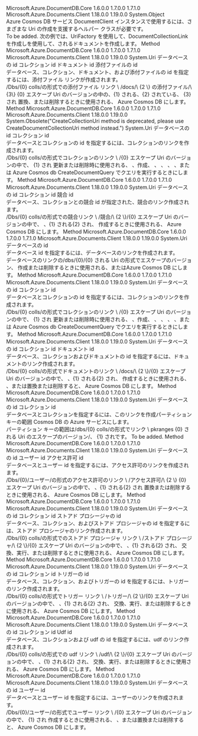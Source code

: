 <Type Name="UriFactory" FullName="Microsoft.Azure.Documents.Client.UriFactory">
  <TypeSignature Language="C#" Value="public static class UriFactory" />
  <TypeSignature Language="ILAsm" Value=".class public auto ansi abstract sealed beforefieldinit UriFactory extends System.Object" />
  <TypeSignature Language="DocId" Value="T:Microsoft.Azure.Documents.Client.UriFactory" />
  <TypeSignature Language="VB.NET" Value="Public Class UriFactory" />
  <TypeSignature Language="F#" Value="type UriFactory = class" />
  <AssemblyInfo>
    <AssemblyName>Microsoft.Azure.DocumentDB.Core</AssemblyName>
    <AssemblyVersion>1.6.0.0</AssemblyVersion>
    <AssemblyVersion>1.7.0.0</AssemblyVersion>
    <AssemblyVersion>1.7.1.0</AssemblyVersion>
  </AssemblyInfo>
  <AssemblyInfo>
    <AssemblyName>Microsoft.Azure.Documents.Client</AssemblyName>
    <AssemblyVersion>1.18.0.0</AssemblyVersion>
    <AssemblyVersion>1.19.0.0</AssemblyVersion>
  </AssemblyInfo>
  <Base>
    <BaseTypeName>System.Object</BaseTypeName>
  </Base>
  <Interfaces />
  <Docs>
    <summary>
            Azure Cosmos DB サービス DocumentClient インスタンスで使用するには、さまざまな Uri の作成を支援するヘルパー クラスが必要です。
            </summary>
    <remarks>To be added.</remarks>
    <example>
            次の例では、UriFactory を使用して、DocumentCollectionLink を作成しを使用して、されるドキュメントを作成します。
            <code language="c#"><![CDATA[ 
            Uri collUri = UriFactory.CreateDocumentCollectionUri("MyDb", "MyCollection");
            var doc = await client.CreateDocumentAsync(collUri, new {id = "MyDoc"});
            ]]></code></example>
  </Docs>
  <Members>
    <Member MemberName="CreateAttachmentUri">
      <MemberSignature Language="C#" Value="public static Uri CreateAttachmentUri (string databaseId, string collectionId, string documentId, string attachmentId);" />
      <MemberSignature Language="ILAsm" Value=".method public static hidebysig class System.Uri CreateAttachmentUri(string databaseId, string collectionId, string documentId, string attachmentId) cil managed" />
      <MemberSignature Language="DocId" Value="M:Microsoft.Azure.Documents.Client.UriFactory.CreateAttachmentUri(System.String,System.String,System.String,System.String)" />
      <MemberSignature Language="VB.NET" Value="Public Shared Function CreateAttachmentUri (databaseId As String, collectionId As String, documentId As String, attachmentId As String) As Uri" />
      <MemberSignature Language="F#" Value="static member CreateAttachmentUri : string * string * string * string -&gt; Uri" Usage="Microsoft.Azure.Documents.Client.UriFactory.CreateAttachmentUri (databaseId, collectionId, documentId, attachmentId)" />
      <MemberType>Method</MemberType>
      <AssemblyInfo>
        <AssemblyName>Microsoft.Azure.DocumentDB.Core</AssemblyName>
        <AssemblyVersion>1.6.0.0</AssemblyVersion>
        <AssemblyVersion>1.7.0.0</AssemblyVersion>
        <AssemblyVersion>1.7.1.0</AssemblyVersion>
      </AssemblyInfo>
      <AssemblyInfo>
        <AssemblyName>Microsoft.Azure.Documents.Client</AssemblyName>
        <AssemblyVersion>1.18.0.0</AssemblyVersion>
        <AssemblyVersion>1.19.0.0</AssemblyVersion>
      </AssemblyInfo>
      <ReturnValue>
        <ReturnType>System.Uri</ReturnType>
      </ReturnValue>
      <Parameters>
        <Parameter Name="databaseId" Type="System.String" />
        <Parameter Name="collectionId" Type="System.String" />
        <Parameter Name="documentId" Type="System.String" />
        <Parameter Name="attachmentId" Type="System.String" />
      </Parameters>
      <Docs>
        <param name="databaseId">データベースの id</param>
        <param name="collectionId">コレクション id</param>
        <param name="documentId">ドキュメント id</param>
        <param name="attachmentId">添付ファイルの id</param>
        <summary>
            データベース、コレクション、ドキュメント、および添付ファイルの id を指定するには、添付ファイル リンクが作成されます。
            </summary>
        <returns>
            /Dbs/{0} colls/の形式での添付ファイル リンク \ <paramref name="databaseId" />/docs/\ {2 \} の添付ファイル/\ {3\} {0} エスケープ Uri のバージョンの中の<paramref name="databaseId" />、{1} される<paramref name="collectionId" />、{2} されている、 <paramref name="documentId" /> {3} され<paramref name="attachmentId" /></returns>
        <remarks>置換、または削除するときに使用される、 <see cref="T:Microsoft.Azure.Documents.Attachment" /> Azure Cosmos DB にします。</remarks>
        <altmember cref="M:System.Uri.EscapeUriString(System.String)" />
      </Docs>
    </Member>
    <Member MemberName="CreateCollectionUri">
      <MemberSignature Language="C#" Value="public static Uri CreateCollectionUri (string databaseId, string collectionId);" />
      <MemberSignature Language="ILAsm" Value=".method public static hidebysig class System.Uri CreateCollectionUri(string databaseId, string collectionId) cil managed" />
      <MemberSignature Language="DocId" Value="M:Microsoft.Azure.Documents.Client.UriFactory.CreateCollectionUri(System.String,System.String)" />
      <MemberSignature Language="VB.NET" Value="Public Shared Function CreateCollectionUri (databaseId As String, collectionId As String) As Uri" />
      <MemberSignature Language="F#" Value="static member CreateCollectionUri : string * string -&gt; Uri" Usage="Microsoft.Azure.Documents.Client.UriFactory.CreateCollectionUri (databaseId, collectionId)" />
      <MemberType>Method</MemberType>
      <AssemblyInfo>
        <AssemblyName>Microsoft.Azure.DocumentDB.Core</AssemblyName>
        <AssemblyVersion>1.6.0.0</AssemblyVersion>
        <AssemblyVersion>1.7.0.0</AssemblyVersion>
        <AssemblyVersion>1.7.1.0</AssemblyVersion>
      </AssemblyInfo>
      <AssemblyInfo>
        <AssemblyName>Microsoft.Azure.Documents.Client</AssemblyName>
        <AssemblyVersion>1.18.0.0</AssemblyVersion>
        <AssemblyVersion>1.19.0.0</AssemblyVersion>
      </AssemblyInfo>
      <Attributes>
        <Attribute>
          <AttributeName>System.Obsolete("CreateCollectionUri method is deprecated, please use CreateDocumentCollectionUri method instead.")</AttributeName>
        </Attribute>
      </Attributes>
      <ReturnValue>
        <ReturnType>System.Uri</ReturnType>
      </ReturnValue>
      <Parameters>
        <Parameter Name="databaseId" Type="System.String" />
        <Parameter Name="collectionId" Type="System.String" />
      </Parameters>
      <Docs>
        <param name="databaseId">データベースの id</param>
        <param name="collectionId">コレクション id</param>
        <summary>
            データベースとコレクションの id を指定するには、コレクションのリンクを作成されます。
            </summary>
        <returns>
            /Dbs/{0} colls/の形式でコレクションのリンク \ <paramref name="databaseId" />/{0} エスケープ Uri のバージョンの中で、 <paramref name="databaseId" /> {1} され<paramref name="collectionId" /></returns>
        <remarks>更新または削除時に使用される、 <see cref="T:Microsoft.Azure.Documents.DocumentCollection" />、作成、 <see cref="T:Microsoft.Azure.Documents.Document" />、 <see cref="T:Microsoft.Azure.Documents.StoredProcedure" />、 <see cref="T:Microsoft.Azure.Documents.Trigger" />、 <see cref="T:Microsoft.Azure.Documents.UserDefinedFunction" />、または Azure Cosmos db CreateDocumentQuery でクエリを実行するときにします。</remarks>
        <altmember cref="M:System.Uri.EscapeUriString(System.String)" />
      </Docs>
    </Member>
    <Member MemberName="CreateConflictUri">
      <MemberSignature Language="C#" Value="public static Uri CreateConflictUri (string databaseId, string collectionId, string conflictId);" />
      <MemberSignature Language="ILAsm" Value=".method public static hidebysig class System.Uri CreateConflictUri(string databaseId, string collectionId, string conflictId) cil managed" />
      <MemberSignature Language="DocId" Value="M:Microsoft.Azure.Documents.Client.UriFactory.CreateConflictUri(System.String,System.String,System.String)" />
      <MemberSignature Language="VB.NET" Value="Public Shared Function CreateConflictUri (databaseId As String, collectionId As String, conflictId As String) As Uri" />
      <MemberSignature Language="F#" Value="static member CreateConflictUri : string * string * string -&gt; Uri" Usage="Microsoft.Azure.Documents.Client.UriFactory.CreateConflictUri (databaseId, collectionId, conflictId)" />
      <MemberType>Method</MemberType>
      <AssemblyInfo>
        <AssemblyName>Microsoft.Azure.DocumentDB.Core</AssemblyName>
        <AssemblyVersion>1.6.0.0</AssemblyVersion>
        <AssemblyVersion>1.7.0.0</AssemblyVersion>
        <AssemblyVersion>1.7.1.0</AssemblyVersion>
      </AssemblyInfo>
      <AssemblyInfo>
        <AssemblyName>Microsoft.Azure.Documents.Client</AssemblyName>
        <AssemblyVersion>1.18.0.0</AssemblyVersion>
        <AssemblyVersion>1.19.0.0</AssemblyVersion>
      </AssemblyInfo>
      <ReturnValue>
        <ReturnType>System.Uri</ReturnType>
      </ReturnValue>
      <Parameters>
        <Parameter Name="databaseId" Type="System.String" />
        <Parameter Name="collectionId" Type="System.String" />
        <Parameter Name="conflictId" Type="System.String" />
      </Parameters>
      <Docs>
        <param name="databaseId">データベースの id</param>
        <param name="collectionId">コレクション id</param>
        <param name="conflictId">競合 id</param>
        <summary>
            データベース、コレクションとの競合 id が指定された、競合のリンク作成されます。
            </summary>
        <returns>
            /Dbs/{0} colls/の形式での競合リンク \ <paramref name="databaseId" />/競合/\ {2 \}/{0} エスケープ Uri のバージョンの中で、 <paramref name="databaseId" />、{1} される<paramref name="collectionId" />{2} され、<paramref name="conflictId" /></returns>
        <remarks>作成するときに使用される、 <see cref="T:Microsoft.Azure.Documents.Conflict" /> Azure Cosmos DB にします。</remarks>
        <altmember cref="M:System.Uri.EscapeUriString(System.String)" />
      </Docs>
    </Member>
    <Member MemberName="CreateDatabaseUri">
      <MemberSignature Language="C#" Value="public static Uri CreateDatabaseUri (string databaseId);" />
      <MemberSignature Language="ILAsm" Value=".method public static hidebysig class System.Uri CreateDatabaseUri(string databaseId) cil managed" />
      <MemberSignature Language="DocId" Value="M:Microsoft.Azure.Documents.Client.UriFactory.CreateDatabaseUri(System.String)" />
      <MemberSignature Language="VB.NET" Value="Public Shared Function CreateDatabaseUri (databaseId As String) As Uri" />
      <MemberSignature Language="F#" Value="static member CreateDatabaseUri : string -&gt; Uri" Usage="Microsoft.Azure.Documents.Client.UriFactory.CreateDatabaseUri databaseId" />
      <MemberType>Method</MemberType>
      <AssemblyInfo>
        <AssemblyName>Microsoft.Azure.DocumentDB.Core</AssemblyName>
        <AssemblyVersion>1.6.0.0</AssemblyVersion>
        <AssemblyVersion>1.7.0.0</AssemblyVersion>
        <AssemblyVersion>1.7.1.0</AssemblyVersion>
      </AssemblyInfo>
      <AssemblyInfo>
        <AssemblyName>Microsoft.Azure.Documents.Client</AssemblyName>
        <AssemblyVersion>1.18.0.0</AssemblyVersion>
        <AssemblyVersion>1.19.0.0</AssemblyVersion>
      </AssemblyInfo>
      <ReturnValue>
        <ReturnType>System.Uri</ReturnType>
      </ReturnValue>
      <Parameters>
        <Parameter Name="databaseId" Type="System.String" />
      </Parameters>
      <Docs>
        <param name="databaseId">データベースの id</param>
        <summary>
            データベース id を指定するには、データベースのリンクを作成されます。
            </summary>
        <returns>
            データベースのリンクの/dbs/{0}/{0} される Uri の形式でエスケープのバージョン、<paramref name="databaseId" /></returns>
        <remarks>作成または削除するときに使用される、<see cref="T:Microsoft.Azure.Documents.DocumentCollection" />または<see cref="T:Microsoft.Azure.Documents.User" />Azure Cosmos DB にします。</remarks>
        <altmember cref="M:System.Uri.EscapeUriString(System.String)" />
      </Docs>
    </Member>
    <Member MemberName="CreateDocumentCollectionUri">
      <MemberSignature Language="C#" Value="public static Uri CreateDocumentCollectionUri (string databaseId, string collectionId);" />
      <MemberSignature Language="ILAsm" Value=".method public static hidebysig class System.Uri CreateDocumentCollectionUri(string databaseId, string collectionId) cil managed" />
      <MemberSignature Language="DocId" Value="M:Microsoft.Azure.Documents.Client.UriFactory.CreateDocumentCollectionUri(System.String,System.String)" />
      <MemberSignature Language="VB.NET" Value="Public Shared Function CreateDocumentCollectionUri (databaseId As String, collectionId As String) As Uri" />
      <MemberSignature Language="F#" Value="static member CreateDocumentCollectionUri : string * string -&gt; Uri" Usage="Microsoft.Azure.Documents.Client.UriFactory.CreateDocumentCollectionUri (databaseId, collectionId)" />
      <MemberType>Method</MemberType>
      <AssemblyInfo>
        <AssemblyName>Microsoft.Azure.DocumentDB.Core</AssemblyName>
        <AssemblyVersion>1.6.0.0</AssemblyVersion>
        <AssemblyVersion>1.7.0.0</AssemblyVersion>
        <AssemblyVersion>1.7.1.0</AssemblyVersion>
      </AssemblyInfo>
      <AssemblyInfo>
        <AssemblyName>Microsoft.Azure.Documents.Client</AssemblyName>
        <AssemblyVersion>1.18.0.0</AssemblyVersion>
        <AssemblyVersion>1.19.0.0</AssemblyVersion>
      </AssemblyInfo>
      <ReturnValue>
        <ReturnType>System.Uri</ReturnType>
      </ReturnValue>
      <Parameters>
        <Parameter Name="databaseId" Type="System.String" />
        <Parameter Name="collectionId" Type="System.String" />
      </Parameters>
      <Docs>
        <param name="databaseId">データベースの id</param>
        <param name="collectionId">コレクション id</param>
        <summary>
            データベースとコレクションの id を指定するには、コレクションのリンクを作成されます。
            </summary>
        <returns>
            /Dbs/{0} colls/の形式でコレクションのリンク \ <paramref name="databaseId" />/{0} エスケープ Uri のバージョンの中で、 <paramref name="databaseId" /> {1} され<paramref name="collectionId" /></returns>
        <remarks>更新または削除時に使用される、 <see cref="T:Microsoft.Azure.Documents.DocumentCollection" />、作成、 <see cref="T:Microsoft.Azure.Documents.Document" />、 <see cref="T:Microsoft.Azure.Documents.StoredProcedure" />、 <see cref="T:Microsoft.Azure.Documents.Trigger" />、 <see cref="T:Microsoft.Azure.Documents.UserDefinedFunction" />、または Azure Cosmos db CreateDocumentQuery でクエリを実行するときにします。</remarks>
        <altmember cref="M:System.Uri.EscapeUriString(System.String)" />
      </Docs>
    </Member>
    <Member MemberName="CreateDocumentUri">
      <MemberSignature Language="C#" Value="public static Uri CreateDocumentUri (string databaseId, string collectionId, string documentId);" />
      <MemberSignature Language="ILAsm" Value=".method public static hidebysig class System.Uri CreateDocumentUri(string databaseId, string collectionId, string documentId) cil managed" />
      <MemberSignature Language="DocId" Value="M:Microsoft.Azure.Documents.Client.UriFactory.CreateDocumentUri(System.String,System.String,System.String)" />
      <MemberSignature Language="VB.NET" Value="Public Shared Function CreateDocumentUri (databaseId As String, collectionId As String, documentId As String) As Uri" />
      <MemberSignature Language="F#" Value="static member CreateDocumentUri : string * string * string -&gt; Uri" Usage="Microsoft.Azure.Documents.Client.UriFactory.CreateDocumentUri (databaseId, collectionId, documentId)" />
      <MemberType>Method</MemberType>
      <AssemblyInfo>
        <AssemblyName>Microsoft.Azure.DocumentDB.Core</AssemblyName>
        <AssemblyVersion>1.6.0.0</AssemblyVersion>
        <AssemblyVersion>1.7.0.0</AssemblyVersion>
        <AssemblyVersion>1.7.1.0</AssemblyVersion>
      </AssemblyInfo>
      <AssemblyInfo>
        <AssemblyName>Microsoft.Azure.Documents.Client</AssemblyName>
        <AssemblyVersion>1.18.0.0</AssemblyVersion>
        <AssemblyVersion>1.19.0.0</AssemblyVersion>
      </AssemblyInfo>
      <ReturnValue>
        <ReturnType>System.Uri</ReturnType>
      </ReturnValue>
      <Parameters>
        <Parameter Name="databaseId" Type="System.String" />
        <Parameter Name="collectionId" Type="System.String" />
        <Parameter Name="documentId" Type="System.String" />
      </Parameters>
      <Docs>
        <param name="databaseId">データベースの id</param>
        <param name="collectionId">コレクション id</param>
        <param name="documentId">ドキュメント id</param>
        <summary>
            データベース、コレクションおよびドキュメントの id を指定するには、ドキュメントのリンク作成されます。
            </summary>
        <returns>
            /Dbs/{0} colls/の形式でドキュメントのリンク \ <paramref name="databaseId" />/docs/\ {2 \}/{0} エスケープ Uri のバージョンの中で、 <paramref name="databaseId" />、{1} される<paramref name="collectionId" />{2} され、<paramref name="documentId" /></returns>
        <remarks>作成するときに使用される、 <see cref="T:Microsoft.Azure.Documents.Attachment" />、または置換または削除すると、 <see cref="T:Microsoft.Azure.Documents.Document" /> Azure Cosmos DB にします。</remarks>
        <altmember cref="M:System.Uri.EscapeUriString(System.String)" />
      </Docs>
    </Member>
    <Member MemberName="CreatePartitionKeyRangesUri">
      <MemberSignature Language="C#" Value="public static Uri CreatePartitionKeyRangesUri (string databaseId, string collectionId);" />
      <MemberSignature Language="ILAsm" Value=".method public static hidebysig class System.Uri CreatePartitionKeyRangesUri(string databaseId, string collectionId) cil managed" />
      <MemberSignature Language="DocId" Value="M:Microsoft.Azure.Documents.Client.UriFactory.CreatePartitionKeyRangesUri(System.String,System.String)" />
      <MemberSignature Language="VB.NET" Value="Public Shared Function CreatePartitionKeyRangesUri (databaseId As String, collectionId As String) As Uri" />
      <MemberSignature Language="F#" Value="static member CreatePartitionKeyRangesUri : string * string -&gt; Uri" Usage="Microsoft.Azure.Documents.Client.UriFactory.CreatePartitionKeyRangesUri (databaseId, collectionId)" />
      <MemberType>Method</MemberType>
      <AssemblyInfo>
        <AssemblyName>Microsoft.Azure.DocumentDB.Core</AssemblyName>
        <AssemblyVersion>1.6.0.0</AssemblyVersion>
        <AssemblyVersion>1.7.0.0</AssemblyVersion>
        <AssemblyVersion>1.7.1.0</AssemblyVersion>
      </AssemblyInfo>
      <AssemblyInfo>
        <AssemblyName>Microsoft.Azure.Documents.Client</AssemblyName>
        <AssemblyVersion>1.18.0.0</AssemblyVersion>
        <AssemblyVersion>1.19.0.0</AssemblyVersion>
      </AssemblyInfo>
      <ReturnValue>
        <ReturnType>System.Uri</ReturnType>
      </ReturnValue>
      <Parameters>
        <Parameter Name="databaseId" Type="System.String" />
        <Parameter Name="collectionId" Type="System.String" />
      </Parameters>
      <Docs>
        <param name="databaseId">データベースの id</param>
        <param name="collectionId">コレクション id</param>
        <summary>
            データベースとコレクションを指定するには、このリンクを作成パーティション キーの範囲 Cosmos DB の Azure サービスにします。
            </summary>
        <returns>
            パーティション キーの範囲は/dbs/{0} colls/の形式でリンク \ <paramref name="databaseId" /> pkranges {0} される Uri のエスケープのバージョン/、 <paramref name="databaseId" /> {1} され<paramref name="collectionId" />です。
            </returns>
        <remarks>To be added.</remarks>
        <altmember cref="M:System.Uri.EscapeUriString(System.String)" />
      </Docs>
    </Member>
    <Member MemberName="CreatePermissionUri">
      <MemberSignature Language="C#" Value="public static Uri CreatePermissionUri (string databaseId, string userId, string permissionId);" />
      <MemberSignature Language="ILAsm" Value=".method public static hidebysig class System.Uri CreatePermissionUri(string databaseId, string userId, string permissionId) cil managed" />
      <MemberSignature Language="DocId" Value="M:Microsoft.Azure.Documents.Client.UriFactory.CreatePermissionUri(System.String,System.String,System.String)" />
      <MemberSignature Language="VB.NET" Value="Public Shared Function CreatePermissionUri (databaseId As String, userId As String, permissionId As String) As Uri" />
      <MemberSignature Language="F#" Value="static member CreatePermissionUri : string * string * string -&gt; Uri" Usage="Microsoft.Azure.Documents.Client.UriFactory.CreatePermissionUri (databaseId, userId, permissionId)" />
      <MemberType>Method</MemberType>
      <AssemblyInfo>
        <AssemblyName>Microsoft.Azure.DocumentDB.Core</AssemblyName>
        <AssemblyVersion>1.6.0.0</AssemblyVersion>
        <AssemblyVersion>1.7.0.0</AssemblyVersion>
        <AssemblyVersion>1.7.1.0</AssemblyVersion>
      </AssemblyInfo>
      <AssemblyInfo>
        <AssemblyName>Microsoft.Azure.Documents.Client</AssemblyName>
        <AssemblyVersion>1.18.0.0</AssemblyVersion>
        <AssemblyVersion>1.19.0.0</AssemblyVersion>
      </AssemblyInfo>
      <ReturnValue>
        <ReturnType>System.Uri</ReturnType>
      </ReturnValue>
      <Parameters>
        <Parameter Name="databaseId" Type="System.String" />
        <Parameter Name="userId" Type="System.String" />
        <Parameter Name="permissionId" Type="System.String" />
      </Parameters>
      <Docs>
        <param name="databaseId">データベースの id</param>
        <param name="userId">ユーザー id</param>
        <param name="permissionId">アクセス許可 id</param>
        <summary>
            データベースとユーザー id を指定するには、アクセス許可のリンクを作成されます。
            </summary>
        <returns>
            /Dbs/{0}/ユーザー/の形式のアクセス許可のリンク \ <paramref name="databaseId" />/アクセス許可/\ {2 \} {0} エスケープ Uri のバージョンの中で、 <paramref name="databaseId" />、{1} される<paramref name="userId" />{2} され<paramref name="permissionId" /></returns>
        <remarks>置換または削除するときに使用される、 <see cref="T:Microsoft.Azure.Documents.Permission" /> Azure Cosmos DB にします。</remarks>
        <altmember cref="M:System.Uri.EscapeUriString(System.String)" />
      </Docs>
    </Member>
    <Member MemberName="CreateStoredProcedureUri">
      <MemberSignature Language="C#" Value="public static Uri CreateStoredProcedureUri (string databaseId, string collectionId, string storedProcedureId);" />
      <MemberSignature Language="ILAsm" Value=".method public static hidebysig class System.Uri CreateStoredProcedureUri(string databaseId, string collectionId, string storedProcedureId) cil managed" />
      <MemberSignature Language="DocId" Value="M:Microsoft.Azure.Documents.Client.UriFactory.CreateStoredProcedureUri(System.String,System.String,System.String)" />
      <MemberSignature Language="VB.NET" Value="Public Shared Function CreateStoredProcedureUri (databaseId As String, collectionId As String, storedProcedureId As String) As Uri" />
      <MemberSignature Language="F#" Value="static member CreateStoredProcedureUri : string * string * string -&gt; Uri" Usage="Microsoft.Azure.Documents.Client.UriFactory.CreateStoredProcedureUri (databaseId, collectionId, storedProcedureId)" />
      <MemberType>Method</MemberType>
      <AssemblyInfo>
        <AssemblyName>Microsoft.Azure.DocumentDB.Core</AssemblyName>
        <AssemblyVersion>1.6.0.0</AssemblyVersion>
        <AssemblyVersion>1.7.0.0</AssemblyVersion>
        <AssemblyVersion>1.7.1.0</AssemblyVersion>
      </AssemblyInfo>
      <AssemblyInfo>
        <AssemblyName>Microsoft.Azure.Documents.Client</AssemblyName>
        <AssemblyVersion>1.18.0.0</AssemblyVersion>
        <AssemblyVersion>1.19.0.0</AssemblyVersion>
      </AssemblyInfo>
      <ReturnValue>
        <ReturnType>System.Uri</ReturnType>
      </ReturnValue>
      <Parameters>
        <Parameter Name="databaseId" Type="System.String" />
        <Parameter Name="collectionId" Type="System.String" />
        <Parameter Name="storedProcedureId" Type="System.String" />
      </Parameters>
      <Docs>
        <param name="databaseId">データベースの id</param>
        <param name="collectionId">コレクション id</param>
        <param name="storedProcedureId">ストアド プロシージャの id</param>
        <summary>
            データベース、コレクション、およびストアド プロシージャの id を指定するには、ストアド プロシージャのリンク作成されます。
            </summary>
        <returns>
            /Dbs/{0} colls/の形式でのストアド プロシージャ リンク \ <paramref name="databaseId" />/ストアド プロシージャ/\ {2 \}/{0} エスケープ Uri のバージョンの中で、 <paramref name="databaseId" />、{1} される<paramref name="collectionId" />{2} され、<paramref name="storedProcedureId" /></returns>
        <remarks>交換、実行、または削除するときに使用される、 <see cref="T:Microsoft.Azure.Documents.StoredProcedure" /> Azure Cosmos DB にします。</remarks>
        <altmember cref="M:System.Uri.EscapeUriString(System.String)" />
      </Docs>
    </Member>
    <Member MemberName="CreateTriggerUri">
      <MemberSignature Language="C#" Value="public static Uri CreateTriggerUri (string databaseId, string collectionId, string triggerId);" />
      <MemberSignature Language="ILAsm" Value=".method public static hidebysig class System.Uri CreateTriggerUri(string databaseId, string collectionId, string triggerId) cil managed" />
      <MemberSignature Language="DocId" Value="M:Microsoft.Azure.Documents.Client.UriFactory.CreateTriggerUri(System.String,System.String,System.String)" />
      <MemberSignature Language="VB.NET" Value="Public Shared Function CreateTriggerUri (databaseId As String, collectionId As String, triggerId As String) As Uri" />
      <MemberSignature Language="F#" Value="static member CreateTriggerUri : string * string * string -&gt; Uri" Usage="Microsoft.Azure.Documents.Client.UriFactory.CreateTriggerUri (databaseId, collectionId, triggerId)" />
      <MemberType>Method</MemberType>
      <AssemblyInfo>
        <AssemblyName>Microsoft.Azure.DocumentDB.Core</AssemblyName>
        <AssemblyVersion>1.6.0.0</AssemblyVersion>
        <AssemblyVersion>1.7.0.0</AssemblyVersion>
        <AssemblyVersion>1.7.1.0</AssemblyVersion>
      </AssemblyInfo>
      <AssemblyInfo>
        <AssemblyName>Microsoft.Azure.Documents.Client</AssemblyName>
        <AssemblyVersion>1.18.0.0</AssemblyVersion>
        <AssemblyVersion>1.19.0.0</AssemblyVersion>
      </AssemblyInfo>
      <ReturnValue>
        <ReturnType>System.Uri</ReturnType>
      </ReturnValue>
      <Parameters>
        <Parameter Name="databaseId" Type="System.String" />
        <Parameter Name="collectionId" Type="System.String" />
        <Parameter Name="triggerId" Type="System.String" />
      </Parameters>
      <Docs>
        <param name="databaseId">データベースの id</param>
        <param name="collectionId">コレクション id</param>
        <param name="triggerId">トリガーの id</param>
        <summary>
            データベース、コレクション、およびトリガーの id を指定するには、トリガーのリンク作成されます。
            </summary>
        <returns>
            /Dbs/{0} colls/の形式でトリガー リンク \ <paramref name="databaseId" />/トリガー/\ {2 \}/{0} エスケープ Uri のバージョンの中で、 <paramref name="databaseId" />、{1} される<paramref name="collectionId" />{2} され、<paramref name="triggerId" /></returns>
        <remarks>交換、実行、または削除するときに使用される、 <see cref="T:Microsoft.Azure.Documents.Trigger" /> Azure Cosmos DB にします。</remarks>
        <altmember cref="M:System.Uri.EscapeUriString(System.String)" />
      </Docs>
    </Member>
    <Member MemberName="CreateUserDefinedFunctionUri">
      <MemberSignature Language="C#" Value="public static Uri CreateUserDefinedFunctionUri (string databaseId, string collectionId, string udfId);" />
      <MemberSignature Language="ILAsm" Value=".method public static hidebysig class System.Uri CreateUserDefinedFunctionUri(string databaseId, string collectionId, string udfId) cil managed" />
      <MemberSignature Language="DocId" Value="M:Microsoft.Azure.Documents.Client.UriFactory.CreateUserDefinedFunctionUri(System.String,System.String,System.String)" />
      <MemberSignature Language="VB.NET" Value="Public Shared Function CreateUserDefinedFunctionUri (databaseId As String, collectionId As String, udfId As String) As Uri" />
      <MemberSignature Language="F#" Value="static member CreateUserDefinedFunctionUri : string * string * string -&gt; Uri" Usage="Microsoft.Azure.Documents.Client.UriFactory.CreateUserDefinedFunctionUri (databaseId, collectionId, udfId)" />
      <MemberType>Method</MemberType>
      <AssemblyInfo>
        <AssemblyName>Microsoft.Azure.DocumentDB.Core</AssemblyName>
        <AssemblyVersion>1.6.0.0</AssemblyVersion>
        <AssemblyVersion>1.7.0.0</AssemblyVersion>
        <AssemblyVersion>1.7.1.0</AssemblyVersion>
      </AssemblyInfo>
      <AssemblyInfo>
        <AssemblyName>Microsoft.Azure.Documents.Client</AssemblyName>
        <AssemblyVersion>1.18.0.0</AssemblyVersion>
        <AssemblyVersion>1.19.0.0</AssemblyVersion>
      </AssemblyInfo>
      <ReturnValue>
        <ReturnType>System.Uri</ReturnType>
      </ReturnValue>
      <Parameters>
        <Parameter Name="databaseId" Type="System.String" />
        <Parameter Name="collectionId" Type="System.String" />
        <Parameter Name="udfId" Type="System.String" />
      </Parameters>
      <Docs>
        <param name="databaseId">データベースの id</param>
        <param name="collectionId">コレクション id</param>
        <param name="udfId">Udf id</param>
        <summary>
            データベース、コレクションおよび udf の id を指定するには、udf のリンク作成されます。
            </summary>
        <returns>
            /Dbs/{0} colls/の形式での udf リンク \ <paramref name="databaseId" />/udf/\ {2 \}/{0} エスケープ Uri のバージョンの中で、 <paramref name="databaseId" />、{1} される<paramref name="collectionId" />{2} され、<paramref name="udfId" /></returns>
        <remarks>交換、実行、または削除するときに使用される、 <see cref="T:Microsoft.Azure.Documents.UserDefinedFunction" /> Azure Cosmos DB にします。</remarks>
        <altmember cref="M:System.Uri.EscapeUriString(System.String)" />
      </Docs>
    </Member>
    <Member MemberName="CreateUserUri">
      <MemberSignature Language="C#" Value="public static Uri CreateUserUri (string databaseId, string userId);" />
      <MemberSignature Language="ILAsm" Value=".method public static hidebysig class System.Uri CreateUserUri(string databaseId, string userId) cil managed" />
      <MemberSignature Language="DocId" Value="M:Microsoft.Azure.Documents.Client.UriFactory.CreateUserUri(System.String,System.String)" />
      <MemberSignature Language="VB.NET" Value="Public Shared Function CreateUserUri (databaseId As String, userId As String) As Uri" />
      <MemberSignature Language="F#" Value="static member CreateUserUri : string * string -&gt; Uri" Usage="Microsoft.Azure.Documents.Client.UriFactory.CreateUserUri (databaseId, userId)" />
      <MemberType>Method</MemberType>
      <AssemblyInfo>
        <AssemblyName>Microsoft.Azure.DocumentDB.Core</AssemblyName>
        <AssemblyVersion>1.6.0.0</AssemblyVersion>
        <AssemblyVersion>1.7.0.0</AssemblyVersion>
        <AssemblyVersion>1.7.1.0</AssemblyVersion>
      </AssemblyInfo>
      <AssemblyInfo>
        <AssemblyName>Microsoft.Azure.Documents.Client</AssemblyName>
        <AssemblyVersion>1.18.0.0</AssemblyVersion>
        <AssemblyVersion>1.19.0.0</AssemblyVersion>
      </AssemblyInfo>
      <ReturnValue>
        <ReturnType>System.Uri</ReturnType>
      </ReturnValue>
      <Parameters>
        <Parameter Name="databaseId" Type="System.String" />
        <Parameter Name="userId" Type="System.String" />
      </Parameters>
      <Docs>
        <param name="databaseId">データベースの id</param>
        <param name="userId">ユーザー id</param>
        <summary>
            データベースとユーザー id を指定するには、ユーザーのリンクを作成されます。
            </summary>
        <returns>
            /Dbs/{0}/ユーザー/の形式でユーザー リンク \ <paramref name="databaseId" />/{0} エスケープ Uri のバージョンの中で、 <paramref name="databaseId" /> {1} され<paramref name="userId" /></returns>
        <remarks>作成するときに使用される、 <see cref="T:Microsoft.Azure.Documents.Permission" />、または置換または削除すると、 <see cref="T:Microsoft.Azure.Documents.User" /> Azure Cosmos DB にします。</remarks>
        <altmember cref="M:System.Uri.EscapeUriString(System.String)" />
      </Docs>
    </Member>
  </Members>
</Type>